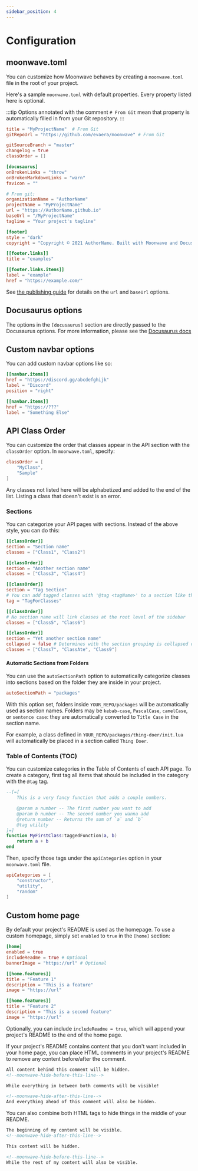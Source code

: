 ```yaml
---
sidebar_position: 4
---
```


# Configuration

## moonwave.toml

You can customize how Moonwave behaves by creating a `moonwave.toml` file in the root of your project.

Here's a sample `moonwave.toml` with default properties. Every property listed here is optional.

:::tip
Options annotated with the comment `# From Git` mean that property is automatically filled in from your Git repository.
:::

```toml
title = "MyProjectName"  # From Git
gitRepoUrl = "https://github.com/evaera/moonwave" # From Git

gitSourceBranch = "master"
changelog = true
classOrder = []

[docusaurus]
onBrokenLinks = "throw"
onBrokenMarkdownLinks = "warn"
favicon = ""

# From git:
organizationName = "AuthorName"
projectName = "MyProjectName"
url = "https://AuthorName.github.io"
baseUrl = "/MyProjectName"
tagline = "Your project's tagline"

[footer]
style = "dark"
copyright = "Copyright © 2021 AuthorName. Built with Moonwave and Docusaurus"

[[footer.links]]
title = "examples"

[[footer.links.items]]
label = "example"
href = "https://example.com/"

```

See [the publishing guide](/docs/Publishing) for details on the `url` and `baseUrl` options.

## Docusaurus options

The options in the `[docusaurus]` section are directly passed to the Docusaurus options. For more information, please see the [Docusaurus docs](https://docusaurus.io/docs/docusaurus.config.js)

## Custom navbar options

You can add custom navbar options like so:

```toml
[[navbar.items]]
href = "https://discord.gg/abcdefghijk"
label = "Discord"
position = "right"

[[navbar.items]]
href = "https://???"
label = "Something Else"
```

## API Class Order

You can customize the order that classes appear in the API section with the `classOrder` option. In `moonwave.toml`, specify:

```toml
classOrder = [
	"MyClass",
	"Sample"
]
```

Any classes not listed here will be alphabetized and added to the end of the list. Listing a class that doesn't exist is an error.

### Sections

You can categorize your API pages with sections. Instead of the above style, you can do this:

```toml
[[classOrder]]
section = "Section name"
classes = ["Class1", "Class2"]

[[classOrder]]
section = "Another section name"
classes = ["Class3", "Class4"]

[[classOrder]]
section = "Tag Section"
# You can add tagged classes with '@tag <tagName>' to a section like this
tag = "TagForClasses"

[[classOrder]]
# No section name will link classes at the root level of the sidebar
classes = ["Class5", "Class6"]

[[classOrder]]
section = "Yet another section name"
collapsed = false # Determines with the section grouping is collapsed or expanded on page load. Defaults to true.
classes = ["Class7", "ClassAte", "Class9"]
```

#### Automatic Sections from Folders

You can use the `autoSectionPath` option to automatically categorize classes into sections based on the folder they are inside in your project.

```toml
autoSectionPath = "packages"
```

With this option set, folders inside `YOUR_REPO/packages` will be automatically used as section names. Folders may be `kebab-case`, `PascalCase`, `camelCase`, or `sentence case`: they are automatically converted to `Title Case` in the section name.

For example, a class defined in `YOUR_REPO/packages/thing-doer/init.lua` will automatically be placed in a section called `Thing Doer`.

### Table of Contents (TOC)

You can customize categories in the Table of Contents of each API page. To create a category, first tag all items that should be included in the category with the `@tag` tag.

```lua
--[=[
	This is a very fancy function that adds a couple numbers.

	@param a number -- The first number you want to add
	@param b number -- The second number you wanna add
	@return number -- Returns the sum of `a` and `b`
	@tag utility
]=]
function MyFirstClass:taggedFunction(a, b)
	return a + b
end
```

Then, specify those tags under the `apiCategories` option in your `moonwave.toml` file.

```toml
apiCategories = [
    "constructor",
    "utility",
    "random"
]
```

## Custom home page

By default your project's README is used as the homepage. To use a custom homepage, simply set `enabled` to `true` in the `[home]` section:

```toml
[home]
enabled = true
includeReadme = true # Optional
bannerImage = "https://url" # Optional

[[home.features]]
title = "Feature 1"
description = "This is a feature"
image = "https://url"

[[home.features]]
title = "Feature 2"
description = "This is a second feature"
image = "https://url"
```

Optionally, you can include `includeReadme = true`, which will append your project's README to the end of the home page.

If your project's README contains content that you don't want included in your home page, you can place HTML comments in your project's README to remove any content before/after the comment.

```html
All content behind this comment will be hidden.
<!--moonwave-hide-before-this-line-->

While everything in between both comments will be visible!

<!--moonwave-hide-after-this-line-->
And everything ahead of this comment will also be hidden.
```

You can also combine both HTML tags to hide things in the middle of your README.

```html
The beginning of my content will be visible.
<!--moonwave-hide-after-this-line-->

This content will be hidden.

<!--moonwave-hide-before-this-line-->
While the rest of my content will also be visible.
```
